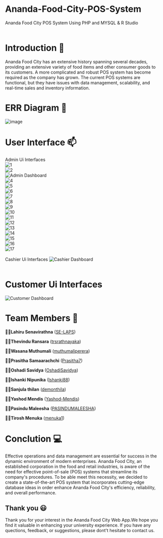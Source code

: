# Ananda-Food-City-POS-System
Ananda Food City POS System Using PHP and MYSQL &amp; R Studio
<br><br>
# Introduction 🌱
Ananda Food City has an extensive history spanning several decades, providing an extensive
variety of food items and other consumer goods to its customers. A more complicated and robust
POS system has become required as the company has grown. The current POS systems are
functional, but they have issues with data management, scalability, and real-time sales and
inventory information. 

# ERR Diagram 🔭
![image](https://github.com/trsrathnayaka/ADBMS-Group-Assignment/assets/97075043/c590725f-31a5-41c1-8020-5dfedfdfedef)

# User Interface 📫
Admin Ui Interfaces
<br>
![1](https://github.com/SE-LAPS/Ananda-Food-City-POS-System/assets/87580847/ca5156db-fee1-4f4b-85a1-d5060a7574b3)
<br>
![2](https://github.com/SE-LAPS/Ananda-Food-City-POS-System/assets/87580847/32809f78-4dc5-4148-a112-c0691a4412e7)
<br>
![Admin Dashboard](https://github.com/SE-LAPS/Ananda-Food-City-POS-System/assets/87580847/47ca4f32-3a52-410b-8705-c463cf4cda98)
<br>
![4](https://github.com/SE-LAPS/Ananda-Food-City-POS-System/assets/87580847/c7b6b232-a4eb-4357-b5fb-668c9dce0175)
<br>
![5](https://github.com/SE-LAPS/Ananda-Food-City-POS-System/assets/87580847/d6a74e7f-67b8-4511-9017-39ee52c38649)
<br>
![6](https://github.com/SE-LAPS/Ananda-Food-City-POS-System/assets/87580847/7ea80e98-f8ec-4ac5-8edb-28a8093045d1)
<br>
![7](https://github.com/SE-LAPS/Ananda-Food-City-POS-System/assets/87580847/bd3a0e1d-00dc-4d74-b7ce-573d4ea00956)
<br>
![8](https://github.com/SE-LAPS/Ananda-Food-City-POS-System/assets/87580847/b7f56fda-e86c-457a-9767-5c5cdf4427bf)
<br>
![9](https://github.com/SE-LAPS/Ananda-Food-City-POS-System/assets/87580847/d26d5fdb-c38e-48b9-84e2-ea1273962813)
<br>
![10](https://github.com/SE-LAPS/Ananda-Food-City-POS-System/assets/87580847/9c389b2b-6dad-4ef7-9e05-94ffb0576866)
<br>
![11](https://github.com/SE-LAPS/Ananda-Food-City-POS-System/assets/87580847/a3b424c7-cf6d-4073-a666-c47e59a569a6)
<br>
![12](https://github.com/SE-LAPS/Ananda-Food-City-POS-System/assets/87580847/f40b6f5d-962f-4358-8473-bb1b89f0615a)
<br>
![13](https://github.com/SE-LAPS/Ananda-Food-City-POS-System/assets/87580847/a6a50a72-cab8-476b-a434-66f6145a3731)
<br>
![14](https://github.com/SE-LAPS/Ananda-Food-City-POS-System/assets/87580847/0e07b606-c27b-4bba-98f3-f95ad3bcf01a)
<br>
![15](https://github.com/SE-LAPS/Ananda-Food-City-POS-System/assets/87580847/8dc454fd-a3f9-47f6-a040-1075e1a5fea7)
<br>
![16](https://github.com/SE-LAPS/Ananda-Food-City-POS-System/assets/87580847/b17616c4-99e3-48c6-8cb8-b2e588e0ff2e)
<br>
![17](https://github.com/SE-LAPS/Ananda-Food-City-POS-System/assets/87580847/caa58cc9-68e6-43ba-96dc-c5da7fdb3d44)
<br><br>
Cashier Ui Interfaces
![Cashier Dashboard](https://github.com/SE-LAPS/Ananda-Food-City-POS-System/assets/87580847/c1e344bf-ee90-4723-85f3-c8e526727406)
<br><br>
# Customer Ui Interfaces
![Customer Dashboard](https://github.com/SE-LAPS/Ananda-Food-City-POS-System/assets/87580847/d5d40885-6caa-4e01-84ce-99379a064026)

# Team Members 👯
👨‍🎓**Lahiru Senavirathna** ([SE-LAPS](https://github.com/SE-LAPS))
 
👨‍🎓**Thevindu Ransara** ([trsrathnayaka](https://github.com/trsrathnayaka))
  
👨‍🎓**Wasana Muthumali** ([muthumaliperera](https://github.com/muthumaliperera))
  
👨‍🎓**Prasitha Samaarachchi** ([Prasitha7](https://github.com/Prasitha7))

👨‍🎓**Oshadi Savidya** ([OshadiSavidya](https://github.com/OshadiSavidya))

👨‍🎓**Ishanki Nipunika** ([Ishanki88](https://github.com/Ishanki88))

👨‍🎓**Sanjula thilan** ([demonthila](https://github.com/demonthila))

👨‍🎓**Yashod Mendis** ([Yashod-Mendis](https://github.com/Yashod-Mendis))

👨‍🎓**Pasindu Maleesha** ([PASINDUMALEESHA](https://github.com/PASINDUMALEESHA))

👨‍🎓**Tirosh Menuka** ([menuka1](https://github.com/menuka1))

# Conclution 💻
Effective operations and data management are essential for success in the dynamic
environment of modern enterprises. Ananda Food City, an established corporation
in the food and retail industries, is aware of the need for effective point-of-sale
(POS) systems that streamline its company's procedures. To be able meet this
necessity, we decided to create a state-of-the-art POS system that incorporates
cutting-edge database ideas in order enhance Ananda Food City's efficiency,
reliability, and overall performance.

## Thank you 😃
Thank you for your interest in the Ananda Food City Web App.We hope you find it valuable in enhancing your university experience. If you have any quections, feedback, or suggestions, please dont't hesitate to contact us.
